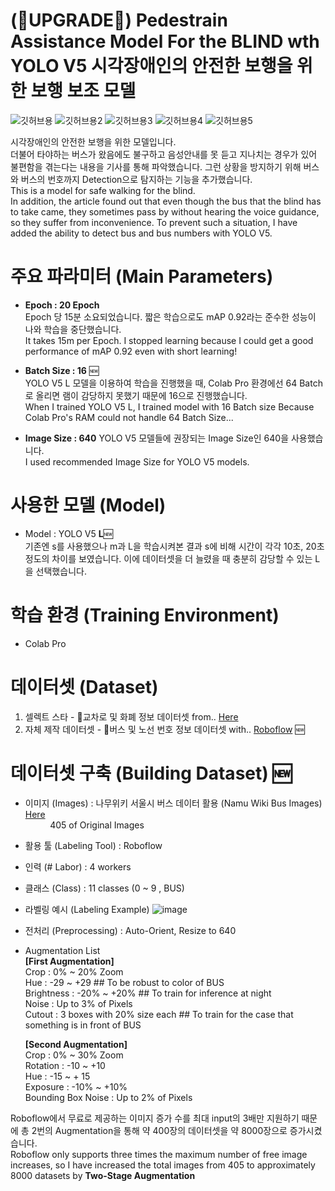 # (:rocket:UPGRADE:rocket:) Pedestrain Assistance Model For the BLIND wth YOLO V5  시각장애인의 안전한 보행을 위한 보행 보조 모델

![깃허브용](https://user-images.githubusercontent.com/83996346/181015950-37cd8bae-6b35-4888-a42a-e90c03458fad.gif)
![깃허브용2](https://user-images.githubusercontent.com/83996346/181016906-d5be5fc5-5249-4ecf-a3e1-9c216caafd22.gif)
![깃허브용3](https://user-images.githubusercontent.com/83996346/181016587-2555f1cd-a426-4271-abfd-8fa2e86c0087.gif)
![깃허브용4](https://user-images.githubusercontent.com/83996346/181016851-e2afb538-1607-4729-9316-55aa65459757.gif)
![깃허브용5](https://user-images.githubusercontent.com/83996346/181017517-7f85be0c-ec6c-40ab-b130-e82b5212e43d.gif)

시각장애인의 안전한 보행을 위한 모델입니다.   
더불어 타야하는 버스가 왔음에도 불구하고 음성안내를 못 듣고 지나치는 경우가 있어 불편함을 겪는다는 내용을 기사를 통해 파악했습니다. 그런 상황을 방지하기 위해 버스와 버스의 번호까지 Detection으로 탐지하는 기능을 추가했습니다.   
This is a model for safe walking for the blind.  
In addition, the article found out that even though the bus that the blind has to take came, they sometimes pass by without hearing the voice guidance, so they suffer from inconvenience. To prevent such a situation, I have added the ability to detect bus and bus numbers with YOLO V5.

# 주요 파라미터 (Main Parameters)
- **Epoch : 20 Epoch**  
  Epoch 당 15분 소요되었습니다. 짧은 학습으로도 mAP 0.92라는 준수한 성능이 나와 학습을 중단했습니다.  
  It takes 15m per Epoch. I stopped learning because I could get a good performance of mAP 0.92 even with short learning!
    
- **Batch Size : 16**   :new:  
  YOLO V5 L 모델을 이용하여 학습을 진행했을 때, Colab Pro 환경에선 64 Batch로 올리면 램이 감당하지 못했기 때문에 16으로 진행했습니다.  
  When I trained YOLO V5 L, I trained model with 16 Batch size Because Colab Pro's RAM could not handle 64 Batch Size... 
  
- **Image Size : 640**
  YOLO V5 모델들에 권장되는 Image Size인 640을 사용했습니다.  
  I used recommended Image Size for YOLO V5 models.  
  
# 사용한 모델 (Model)
- Model : YOLO V5 **L**:new:  
  기존엔 s를 사용했으나 m과 L을 학습시켜본 결과 s에 비해 시간이 각각 10초, 20초 정도의 차이를 보였습니다. 이에 데이터셋을 더 늘렸을 때 충분히 감당할 수 있는 L 을 선택했습니다. 

# 학습 환경 (Training Environment)
- Colab Pro

# 데이터셋 (Dataset)
1. 셀렉트 스타 - :vertical_traffic_light:교차로 및 화폐 정보 데이터셋 from..  [Here](https://open.selectstar.ai/data-set/wesee)
2. 자체 제작 데이터셋 - :bus:버스 및 노선 번호 정보 데이터셋 with.. [Roboflow](https://roboflow.com/) :new:

# 데이터셋 구축 (Building Dataset) :new:
- 이미지 (Images) : 나무위키 서울시 버스 데이터 활용 (Namu Wiki Bus Images) [Here](https://namu.wiki/w/%EC%84%9C%EC%9A%B8%20%EB%B2%84%EC%8A%A4%20101)  
&nbsp;&nbsp;&nbsp;&nbsp;&nbsp;&nbsp;&nbsp;&nbsp;&nbsp; 405 of Original Images  
- 활용 툴 (Labeling Tool) : Roboflow
- 인력 (# Labor) : 4 workers
- 클래스 (Class) : 11 classes (0 ~ 9 , BUS)
- 라벨링 예시 (Labeling Example) 
![image](https://user-images.githubusercontent.com/83996346/181172562-a3b17fc5-6683-4a81-a434-e1c175fb45aa.png)  
  
- 전처리 (Preprocessing) : Auto-Orient, Resize to 640
- Augmentation List     
**[First Augmentation]**  
  Crop : 0% ~ 20% Zoom   
  Hue : -29 ~ +29 ## To be robust to color of BUS  
  Brightness : -20% ~ +20% ## To train for inference at night  
  Noise : Up to 3% of Pixels   
  Cutout : 3 boxes with 20% size each ## To train for the case that something is in front of BUS  
    
  **[Second Augmentation]**  
  Crop : 0% ~ 30% Zoom  
  Rotation : -10 ~ +10  
  Hue : -15 ~ + 15  
  Exposure : -10% ~ +10%  
  Bounding Box Noise : Up to 2% of Pixels  
  
Roboflow에서 무료로 제공하는 이미지 증가 수를 최대 input의 3배만 지원하기 때문에 총 2번의 Augmentation을 통해 약 400장의 데이터셋을 약 8000장으로 증가시켰습니다.  
Roboflow only supports three times the maximum number of free image increases, so I have increased the total images from 405 to approximately 8000 datasets by **Two-Stage Augmentation**


